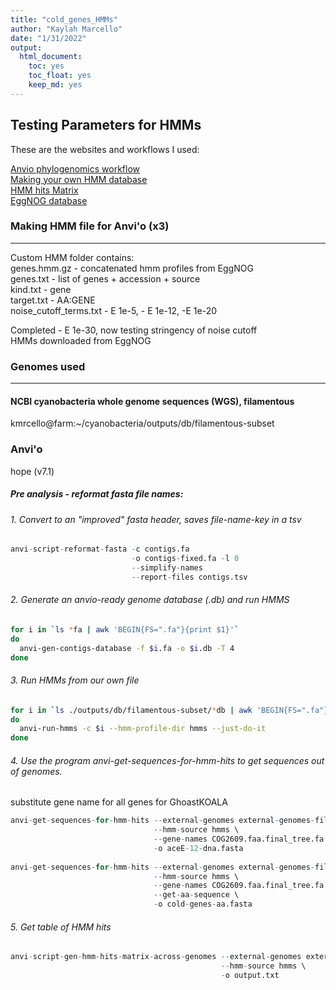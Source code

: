 ```yaml
---
title: "cold_genes_HMMs"
author: "Kaylah Marcello"
date: "1/31/2022"
output:
  html_document:
    toc: yes
    toc_float: yes
    keep_md: yes
---
```


## Testing Parameters for HMMs 

These are the websites and workflows I used:

[Anvio phylogenomics workflow](https://merenlab.org/2017/06/07/phylogenomics/)  
[Making your own HMM database](https://merenlab.org/2016/05/21/archaeal-single-copy-genes/)  
[HMM hits Matrix](https://anvio.org/help/main/programs/anvi-script-gen-hmm-hits-matrix-across-genomes/)  
[EggNOG database](http://eggnog5.embl.de/#/app/results)

### Making HMM file for Anvi'o (x3)
***
Custom HMM folder contains:  
genes.hmm.gz - concatenated hmm profiles from EggNOG  
genes.txt - list of genes + accession + source  
kind.txt - gene  
target.txt - AA:GENE  
noise_cutoff_terms.txt - E 1e-5, - E 1e-12, -E 1e-20  

Completed - E 1e-30, now testing stringency of noise cutoff  
HMMs downloaded from EggNOG  

### Genomes used
***
#### NCBI cyanobacteria whole genome sequences (WGS), filamentous  
kmrcello@farm:~/cyanobacteria/outputs/db/filamentous-subset  

### Anvi'o
hope (v7.1)  

##### Pre analysis - reformat fasta file names:
###### 1. Convert to an "improved" fasta header, saves file-name-key in a tsv

```r
anvi-script-reformat-fasta -c contigs.fa 
                           -o contigs-fixed.fa -l 0 
                           --simplify-names 
                           --report-files contigs.tsv
```

###### 2. Generate an anvio-ready genome database (.db) and run HMMS  

```bash
for i in `ls *fa | awk 'BEGIN{FS=".fa"}{print $1}'`
do
  anvi-gen-contigs-database -f $i.fa -o $i.db -T 4
done
```

###### 3. Run HMMs from our own file

```bash
for i in `ls ./outputs/db/filamentous-subset/*db | awk 'BEGIN{FS=".fa"}{print $1}'`
do
  anvi-run-hmms -c $i --hmm-profile-dir hmms --just-do-it
done
```

###### 4. Use the program anvi-get-sequences-for-hmm-hits to get sequences out of genomes. 
substitute gene name for all genes for GhoastKOALA

```r
anvi-get-sequences-for-hmm-hits --external-genomes external-genomes-filamentous-names.tsv \
                                --hmm-source hmms \
                                --gene-names COG2609.faa.final_tree.fa \
                                -o aceE-12-dna.fasta  
  
anvi-get-sequences-for-hmm-hits --external-genomes external-genomes-filamentous-names.tsv \
                                --hmm-source hmms \
                                --gene-names COG2609.faa.final_tree.fa \
                                --get-aa-sequence \
                                -o cold-genes-aa.fasta  
```

###### 5. Get table of HMM hits

```r
anvi-script-gen-hmm-hits-matrix-across-genomes --external-genomes external-genomes-filamentous-names.tsv \
                                               --hmm-source hmms \
                                               -o output.txt
```



